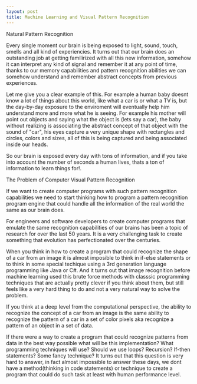 ```yaml
---
layout: post
title: Machine Learning and Visual Pattern Recognition
---
```



Natural Pattern Recognition


Every single moment our brain is being exposed to light, sound, touch, smells and all kind of experiencies. It turns out that our brain does an outstanding job at getting familirized with all this new information, somehow it can interpret any kind of signal and remember it at any point of time, thanks to our memory capabilities and pattern recognition abilities we can somehow understand and remember abstract concepts from previous experiences.

Let me give you a clear example of this. For example a human baby doesnt know a lot of things about this world, like what a car is or what a TV is, but the day-by-day exposure to the enviroment will eventually help him understand more and more what he is seeing. For example his mother will point out objects and saying what the object is (lets say a car), the baby without realizing is associating the abstract concept of that object with the sound of "car", his eyes capture a very unique shape with rectangles and circles, colors and sizes, all of this is being captured and being associated inside our heads.

So our brain is exposed every day with tons of information, and if you take into account the number of seconds a human lives, thats a ton of information to learn things for!.


The Problem  of Computer Visual Pattern Recognition


If we want to create computer programs with such pattern recognition capabilities we need to start thinking how to program a pattern recognition program engine that could handle all the information of the real world the same as our brain does.

For engineers and software developers to create computer programs that emulate the same recognition capabilities of our brains has been a topic of research for over the last 50 years. It is a very challenging task to create something that evolution has perfectionated over the centuries.

When you think in how to create a program that could recognize the shape of a car from an image it is almost imposible to think in if-else statements or  to think in some special techique using a 3rd generation language programming like Java or C#. And it turns out that image recognition before machine learning used this brute force methods with classsic programming techniques  that are actually pretty clever if you think about them, but still feels like a very hard thing to do and not a very natural way to solve the problem.

If you think at a deep level from the computational perspective, the ability to recognize the concept of a car from an image is the same ability to recognize the pattern of a car in a set of color pixels aka recognize a pattern of an object in a set of data.

If there were a way to create a program that could recognize patterns from data in the best way possible what will be this implementation? What programming techniques will use? Should we use loops? Recursion? If-then statements? Some fancy technique? 
It turns out that this question is very hard to answer, in fact almost impossible to answer these days,  we dont have a method(thinking in code statements) or technique to create a program that could do such task at least with human performance level.
